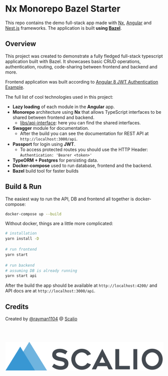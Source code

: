# Nx Monorepo Bazel Starter
This repo contains the demo full-stack app made with [Nx](https://nx.dev), [Angular](https://angular.io/)
and [Nest.js](https://nestjs.com/) frameworks.
The application is built **using [Bazel](https://bazel.build/)**.

## Overview
This project was created to demonstrate a fully fledged
full-stack typescript application built with Bazel.
It showcases basic CRUD operations, authentication, routing, code-sharing between frontend and backend and more.

Frontend application was built according to [Angular 8 JWT Authentication Example](https://github.com/cornflourblue/angular-8-jwt-authentication-example).

The full list of cool technologies used in this project:
- **Lazy loading** of each module in the **Angular** app.
- **Monorepo** architecture using **Nx** that allows TypeScript
interfaces to be shared between frontend and backend.
  - [libs/api-interface](libs/api-interface/src/interfaces):
  here you can find the shared interfaces.
- **Swagger** module for documentation.
  - After the build you can see the documentation for REST API at `http://localhost:3000/api`.
- **Passport** for login using **JWT**.
  - To access protected routes you should use the HTTP Header: `Authentication: 'Bearer <token>'`
- **TypeORM + Postgres** for persisting data.
- **Docker-compose** used to run database, frontend and the backend.
- **Bazel** build tool for faster builds

## Build & Run
The easiest way to run the API, DB and frontend all together is docker-compose:
```bash
docker-compose up --build
```

Without docker, things are a little more complicated:
```bash
# installation
yarn install -D

# run frontend
yarn start

# run backend
# assuming DB is already running
yarn start api
```

After the build the app should be available at `http://localhost:4200/`
and API docs are at `http://localhost:3000/api`.

## Credits

Created by [@rayman1104](https://github.com/rayman1104/) @ [Scalio](https://scal.io/)

<!-- markdownlint-disable -->
<p align="center">
    <br/>
    <br/>
    <br/>
    <a href="https://scal.io/">
        <img src="https://raw.githubusercontent.com/scalio/bazel-nestjs-starter/master/readme-assets/scalio.png"/>
    </a>
</p>
<!-- markdownlint-restore -->
